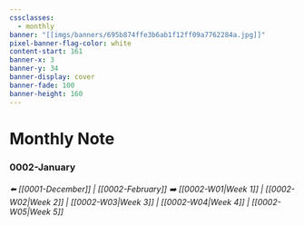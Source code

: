 ```yaml
---
cssclasses:
  - monthly
banner: "[[imgs/banners/695b874ffe3b6ab1f12ff09a7762284a.jpg]]"
pixel-banner-flag-color: white
content-start: 161
banner-x: 3
banner-y: 34
banner-display: cover
banner-fade: 100
banner-height: 160
---
```

# Monthly Note
### 0002-January
###### ⬅️ [[0001-December]] | [[0002-February]] ➡️ [[0002-W01|Week 1]] | [[0002-W02|Week 2]] | [[0002-W03|Week 3]] | [[0002-W04|Week 4]] | [[0002-W05|Week 5]]